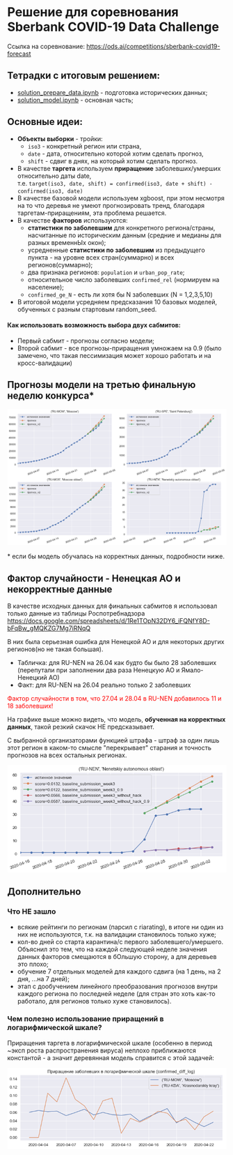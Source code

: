 # Решение для соревнования Sberbank COVID-19 Data Challenge

Ссылка на соревнование: https://ods.ai/competitions/sberbank-covid19-forecast

## Тетрадки с итоговым решением:
- [solution_prepare_data.ipynb](solution_prepare_data.ipynb) - подготовка исторических данных;
- [solution_model.ipynb](solution_model.ipynb) - основная часть;

## Основные идеи:

- **Объекты выборки** - тройки:
  - `iso3` - конкретный регион или страна,
  - `date` - дата, относительно которой хотим сделать прогноз,
  - `shift` - сдвиг в днях, на который хотим сделать прогноз.
- В качестве **таргета** используем **приращение** заболевших/умерших относительно даты date,<br> т.е. `target(iso3, date, shift) = confirmed(iso3, date + shift) - confirmed(iso3, date)`
- В качестве базовой модели используем xgboost, при этом несмотря на то что деревья не умеют прогнозировать тренд, благодаря таргетам-приращениям, эта проблема решается.
- В качестве **факторов** используются:
  - **статистики по заболевшим** для конкретного региона/страны, насчитанные по историческим данным (средние и медианы для разных временнЫх окон);
  - усредненные **статистики по заболевшим** из предыдущего пункта - на уровне всех стран(суммарно) и всех регионов(суммарно);
  - два признака регионов: `population` и `urban_pop_rate`;
  - относительное число заболевших `confirmed_rel` (нормируем на население);
  - `confirmed_ge_N` - есть ли хотя бы N заболевших (N = 1,2,3,5,10)
- В итоговой модели усредняем предсказания 10 базовых моделей, обученных с разным стартовым random_seed.

#### Как использовать возможность выбора двух сабмитов:

- Первый сабмит - прогнозы согласно модели;
- Второй сабмит - все прогнозы-приращения умножаем на 0.9 (было замечено, что такая пессимизация может хорошо работать и на кросс-валидации)


## Прогнозы модели на третью финальную неделю конкурса*

<p align="center"><img src="img/predictions_week3.png"></p>

\* если бы модель обучалась на корректных данных, подробности ниже.

## Фактор случайности - Ненецкая АО и некорректные данные

В качестве исходных данных для финальных сабмитов я использовал только данные из таблицы Роспотребнадзора
https://docs.google.com/spreadsheets/d/1Re1TOpN32DY6_iFQNfY8D-bFqBw_gMQKZG7Mg7iRNqQ

В них была серьезная ошибка для Ненецкой АО и для некоторых других регионов(но не такая большая).
- Табличка: для RU-NEN на 26.04 как будто бы было 28 заболевших (перепутали при заполнении два раза Ненецкую АО и Ямало-Ненецкий АО)
- Факт: для RU-NEN на 26.04 реально только 2 заболевших

<p style="color: red">Фактор случайности в том, что 27.04 и 28.04 в RU-NEN добавилось 11 и 18 заболевших!</h3></p>

На графике выше можно видеть, что модель, **обученная на корректных данных**, такой резкий скачок НЕ предсказывает.

С выбранной организаторами функцией штрафа - штраф за один лишь этот регион в каком-то смысле "перекрывает" старания и точность прогнозов на всех остальных регионах.

<p align="center"><img src="img/RU-NEN_random.png"></p>



## Дополнительно

### Что НЕ зашло
- всякие рейтинги по регионам (парсил с riarating), в итоге ни один из них не используются, т.к. на валидации становилось только хуже;
- кол-во дней со старта карантина/с первого заболевшего/умершего. Объяснил это тем, что на каждой следующей неделе значения данных факторов смещаются в бОльшую сторону, а для деревьев это плохо;
- обучение 7 отдельных моделей для каждого сдвига (на 1 день, на 2 дня, ...на 7 дней);
- этап с дообучением линейного преобразования прогнозов внутри каждого региона по последней неделе (для стран это хоть как-то работало, для регионов только хуже становилось).

### Чем полезно использование приращений в логарифмической шкале?

Приращения таргета в логарифмической шкале (особенно в период ~эксп роста распространения вируса) неплохо приближаются константой - а значит деревянная модель справится с этой задачей:
<p align="center"><img src="img/log_target.png"></p>



